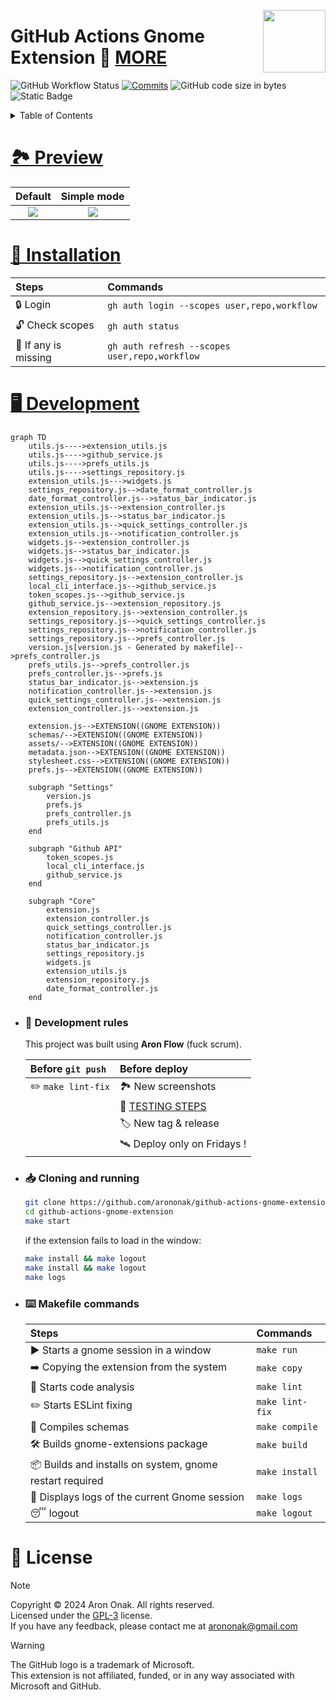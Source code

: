 [<img src="https://github.com/arononak/github-actions-gnome-extension/blob/main/docs/get-it.png?raw=true" height="100" align="right">](https://extensions.gnome.org/extension/5973/github-actions/)

# GitHub Actions Gnome Extension 🧩 [MORE](https://medium.com/@arononak/github-actions-integration-with-gnome-desktop-6804afbf5515)

![GitHub Workflow Status](https://img.shields.io/github/actions/workflow/status/arononak/github-actions-gnome-extension/.github%2Fworkflows%2Fmain.yml?labelColor=orange&color=white)
[![Commits](https://img.shields.io/github/commit-activity/m/arononak/github-actions-gnome-extension?labelColor=blue&color=white)](https://github.com/arononak/github-actions-gnome-extension/graphs/contributors)
![GitHub code size in bytes](https://img.shields.io/github/languages/code-size/arononak/github-actions-gnome-extension?labelColor=yellow&color=white)
![Static Badge](https://img.shields.io/badge/Give_me-STAR!-blue?labelColor=fushia&color=aqua)

<details>
<summary>Table of Contents</summary>

1. [🏞 Preview](#-preview)
2. [🔨 Installation](#-installation)
3. [🖥️ Development](#-development)
   - [📜 Development Rules](#-development-rules)
   - [📥 Cloning and Running](#-cloning-and-running)
   - [⌨️ Makefile Commands](#️-makefile-commands)
4. [📝 License](#-license)

</details>

# [🏞 Preview](./docs/SCREENSHOTS.md)

| Default                                                                                                          | Simple mode                                                                                                     |
|:----------------------------------------------------------------------------------------------------------------:|:---------------------------------------------------------------------------------------------------------------:|
| ![](https://github.com/arononak/github-actions-gnome-extension/blob/main/docs/menu_full.png?raw=true)            | ![](https://github.com/arononak/github-actions-gnome-extension/blob/main/docs/menu_simple.png?raw=true)         |

# [🔨 Installation](https://github.com/cli/cli/blob/trunk/docs/install_linux.md)

| Steps                | Commands                                      |
|:---------------------|:----------------------------------------------|
| 🔒 Login             | `gh auth login --scopes user,repo,workflow`   |
| 🔓 Check scopes      | `gh auth status`                              |
| 🔄 If any is missing | `gh auth refresh --scopes user,repo,workflow` |

# [🖥️ Development](./docs/TODO.md)

```mermaid
graph TD
    utils.js---->extension_utils.js
    utils.js---->github_service.js
    utils.js---->prefs_utils.js
    utils.js---->settings_repository.js
    extension_utils.js--->widgets.js
    settings_repository.js-->date_format_controller.js
    date_format_controller.js-->status_bar_indicator.js
    extension_utils.js-->extension_controller.js
    extension_utils.js-->status_bar_indicator.js
    extension_utils.js-->quick_settings_controller.js
    extension_utils.js-->notification_controller.js
    widgets.js-->extension_controller.js
    widgets.js-->status_bar_indicator.js
    widgets.js-->quick_settings_controller.js
    widgets.js-->notification_controller.js
    settings_repository.js-->extension_controller.js
    local_cli_interface.js-->github_service.js
    token_scopes.js-->github_service.js
    github_service.js-->extension_repository.js
    extension_repository.js-->extension_controller.js
    settings_repository.js-->quick_settings_controller.js
    settings_repository.js-->notification_controller.js
    settings_repository.js-->prefs_controller.js
    version.js[version.js - Generated by makefile]-->prefs_controller.js
    prefs_utils.js-->prefs_controller.js
    prefs_controller.js-->prefs.js
    status_bar_indicator.js-->extension.js
    notification_controller.js-->extension.js
    quick_settings_controller.js-->extension.js
    extension_controller.js-->extension.js
    
    extension.js-->EXTENSION((GNOME EXTENSION))
    schemas/-->EXTENSION((GNOME EXTENSION))
    assets/-->EXTENSION((GNOME EXTENSION))
    metadata.json-->EXTENSION((GNOME EXTENSION))
    stylesheet.css-->EXTENSION((GNOME EXTENSION))
    prefs.js-->EXTENSION((GNOME EXTENSION))

    subgraph "Settings"
        version.js
        prefs.js
        prefs_controller.js
        prefs_utils.js
    end

    subgraph "Github API"
        token_scopes.js
        local_cli_interface.js
        github_service.js
    end

    subgraph "Core"
        extension.js
        extension_controller.js
        quick_settings_controller.js
        notification_controller.js
        status_bar_indicator.js
        settings_repository.js
        widgets.js
        extension_utils.js
        extension_repository.js
        date_format_controller.js
    end
```

- ### 📜️ Development **rules**

  This project was built using **Aron Flow** (fuck scrum).

  | Before `git push`            | Before deploy                                |
  |:-----------------------------|:---------------------------------------------|
  | ✏️ `make lint-fix`            | 🏞 New screenshots                           |
  |                              | 🦍 [TESTING STEPS](./docs/TESTING_STEPS.md)  |
  |                              | 🏷️ New tag & release                         |
  |                              | 🛰 Deploy only on Fridays !                  |

- ### 📥 Cloning and running

  ```bash
  git clone https://github.com/arononak/github-actions-gnome-extension.git
  cd github-actions-gnome-extension
  make start
  ```

  if the extension fails to load in the window:

  ```bash
  make install && make logout
  make install && make logout
  make logs
  ```

- ### ⌨️ Makefile commands

  | Steps                                                                | Commands                                                          |
  |:---------------------------------------------------------------------|:------------------------------------------------------------------|
  | ▶️  Starts a gnome session in a window                                | `make run`                                                        |
  | ➡️  Copying the extension from the system                             | `make copy`                                                       |
  | 🔎️ Starts code analysis                                              | `make lint`                                                       |
  | ✏️  Starts ESLint fixing                                              | `make lint-fix`                                                   |
  | 🔄 Compiles schemas                                                  | `make compile`                                                    |
  | 🛠️ Builds gnome-extensions package                                   | `make build`                                                      |
  | 📦 Builds and installs on system, gnome restart required             | `make install`                                                    |
  | 📼️ Displays logs of the current Gnome session                        | `make logs`                                                       |
  | 😴 logout                                                            | `make logout`                                                     |

# 📝 License

> [!NOTE]
> Copyright © 2024 Aron Onak. All rights reserved.<br>
> Licensed under the [GPL-3](LICENSE) license.<br>
> If you have any feedback, please contact me at arononak@gmail.com

> [!WARNING]
> The GitHub logo is a trademark of Microsoft.<br>
> This extension is not affiliated, funded, or in any way associated with Microsoft and GitHub.<br>
